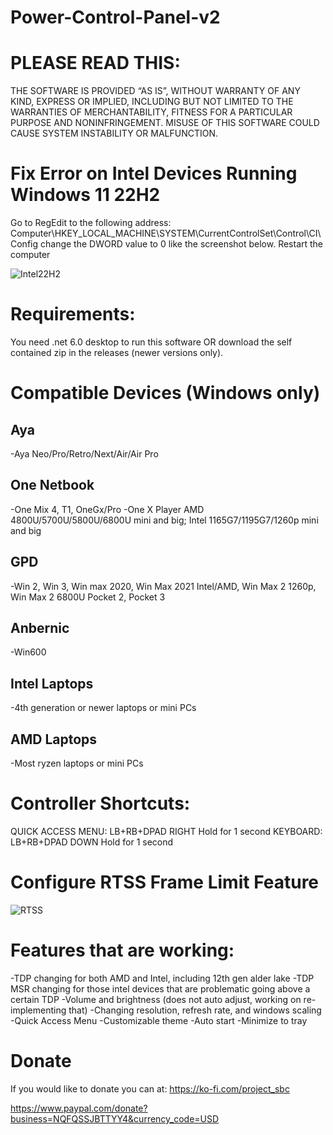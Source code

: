 # Power-Control-Panel-v2

# PLEASE READ THIS:
THE SOFTWARE IS PROVIDED “AS IS”, WITHOUT WARRANTY OF ANY KIND, EXPRESS OR IMPLIED, INCLUDING BUT NOT LIMITED TO THE WARRANTIES OF MERCHANTABILITY, FITNESS FOR A PARTICULAR PURPOSE AND NONINFRINGEMENT. MISUSE OF THIS SOFTWARE COULD CAUSE SYSTEM INSTABILITY OR MALFUNCTION.

# Fix Error on Intel Devices Running Windows 11 22H2

Go to RegEdit to the following address:  Computer\HKEY_LOCAL_MACHINE\SYSTEM\CurrentControlSet\Control\CI\Config
change the DWORD value to 0 like the screenshot below.
Restart the computer

![Intel22H2](https://github.com/project-sbc/Power-Control-Panel-v2/blob/master/Intel%2022H2%20driver%20fix.jpg?raw=true "Intel 22H2 fix")


# Requirements:
You need .net 6.0 desktop to run this software OR download the self contained zip in the releases (newer versions only).

# Compatible Devices (Windows only)
## Aya
-Aya Neo/Pro/Retro/Next/Air/Air Pro

## One Netbook
-One Mix 4, T1, OneGx/Pro
-One X Player AMD 4800U/5700U/5800U/6800U mini and big; Intel 1165G7/1195G7/1260p mini and big

## GPD
-Win 2, Win 3, Win max 2020, Win Max 2021 Intel/AMD, Win Max 2 1260p, Win Max 2 6800U Pocket 2, Pocket 3

## Anbernic
-Win600

## Intel Laptops
-4th generation or newer laptops or mini PCs

## AMD Laptops
-Most ryzen laptops or mini PCs

# Controller Shortcuts:
QUICK ACCESS MENU:   LB+RB+DPAD RIGHT  Hold for 1 second
KEYBOARD:   LB+RB+DPAD DOWN  Hold for 1 second

# Configure RTSS Frame Limit Feature
![RTSS](https://github.com/project-sbc/Power-Control-Panel-v2/blob/master/RTSS%20PCP%20Setup.jpg?raw=true "RTSS Setup")


# Features that are working:
-TDP changing for both AMD and Intel, including 12th gen alder lake
-TDP MSR changing for those intel devices that are problematic going above a certain TDP
-Volume and brightness (does not auto adjust, working on re-implementing that)
-Changing resolution, refresh rate, and windows scaling
-Quick Access Menu
-Customizable theme
-Auto start
-Minimize to tray


# Donate
If you would like to donate you can at:
https://ko-fi.com/project_sbc

https://www.paypal.com/donate?business=NQFQSSJBTTYY4&currency_code=USD
